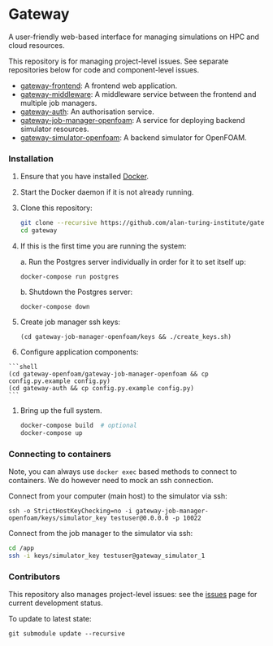 # Gateway

A user-friendly web-based interface for managing simulations on HPC and cloud resources.

This repository is for managing project-level issues. See separate repositories below for code and component-level issues.

- [gateway-frontend](https://github.com/alan-turing-institute/gateway-frontend): A frontend web application.
- [gateway-middleware](https://github.com/alan-turing-institute/gateway-middleware): A middleware service between the frontend and multiple job managers.
- [gateway-auth](https://github.com/alan-turing-institute/gateway-auth): An authorisation service.
- [gateway-job-manager-openfoam](https://github.com/alan-turing-institute/gateway-job-manager-openfoam): A service for deploying backend simulator resources.
- [gateway-simulator-openfoam](https://github.com/alan-turing-institute/gateway-simulator-openfoam): A backend simulator for OpenFOAM.

### Installation

1. Ensure that you have installed [Docker](https://docs.docker.com/docker-for-mac/install/).

1. Start the Docker daemon if it is not already running.

1. Clone this repository:

    ```bash
    git clone --recursive https://github.com/alan-turing-institute/gateway
    cd gateway
    ```

1. If this is the first time you are running the system:

    a. Run the Postgres server individually in order for it to set itself up:

    ```shell
    docker-compose run postgres
    ```
    b. Shutdown the Postgres server:

    ```shell
    docker-compose down
    ```

1. Create job manager ssh keys:
    ```shell
    (cd gateway-job-manager-openfoam/keys && ./create_keys.sh)
    ```

1.    Configure application components:

    ```shell
    (cd gateway-openfoam/gateway-job-manager-openfoam && cp config.py.example config.py)
    (cd gateway-auth && cp config.py.example config.py)
    ```

1. Bring up the full system.
    ```bash
    docker-compose build  # optional
    docker-compose up
    ```

### Connecting to containers

Note, you can always use `docker exec` based methods to connect to containers. We do however need to mock an ssh connection.

Connect from your computer (main host) to the simulator via ssh:

```
ssh -o StrictHostKeyChecking=no -i gateway-job-manager-openfoam/keys/simulator_key testuser@0.0.0.0 -p 10022
```

Connect from the job manager to the simulator via ssh:

```bash
cd /app
ssh -i keys/simulator_key testuser@gateway_simulator_1
```

### Contributors

This repository also manages project-level issues: see the [issues](https://github.com/alan-turing-institute/gateway/issues) page for current development status.

To update to latest state:

```
git submodule update --recursive
```
